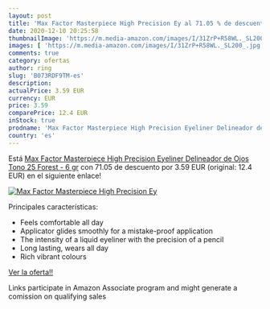 ```yaml
---
layout: post
title: 'Max Factor Masterpiece High Precision Ey al 71.05 % de descuento'
date: 2020-12-10 20:25:58
thumbnailImage: 'https://m.media-amazon.com/images/I/31ZrP+R58WL._SL200_.jpg'
images: [ 'https://m.media-amazon.com/images/I/31ZrP+R58WL._SL200_.jpg' ]
comments: true
category: ofertas
author: ring
slug: 'B073RDF9TM-es'
description:
actualPrice: 3.59 EUR
currency: EUR
price: 3.59
comparePrice: 12.4 EUR
inStock: true
prodname: 'Max Factor Masterpiece High Precision Eyeliner Delineador de Ojos Tono 25 Forest - 6 gr'
country: 'es'
---
```


Está [Max Factor Masterpiece High Precision Eyeliner Delineador de Ojos Tono 25 Forest - 6 gr](https://www.amazon.es/dp/B073RDF9TM/?tag=tolees-21) con 71.05 de descuento por 3.59 EUR (original: 12.4 EUR) en el siguiente enlace!

[![Max Factor Masterpiece High Precision Ey](https://m.media-amazon.com/images/I/31ZrP+R58WL._SL200_.jpg)](https://www.amazon.es/dp/B073RDF9TM/?tag=tolees-21)

Principales características:

- Feels comfortable all day
- Applicator glides smoothly for a mistake-proof application
- The intensity of a liquid eyeliner with the precision of a pencil
- Long lasting, wears all day
- Rich vibrant colours

[Ver la oferta!!](https://www.amazon.es/dp/B073RDF9TM/?tag=tolees-21)

Links participate in Amazon Associate program and might generate a comission on qualifying sales


